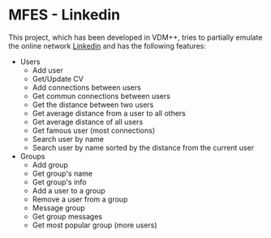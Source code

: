 # MFES - Linkedin

This project, which has been developed in VDM++, tries to partially emulate the online network [Linkedin](https://www.linkedin.com) and has the following features:
 - Users
    - Add user
    - Get/Update CV
    - Add connections between users
    - Get commun connections between users
    - Get the distance between two users
    - Get average distance from a user to all others
    - Get average distance of all users
    - Get famous user (most connections)
    - Search user by name
    - Search user by name sorted by the distance from the current user
 - Groups
    - Add group
    - Get group's name
    - Get group's info
    - Add a user to a group
    - Remove a user from a group
    - Message group
    - Get group messages
    - Get most popular group (more users)
